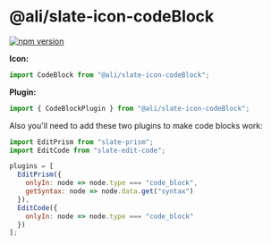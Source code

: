 # @ali/slate-icon-codeBlock

[![npm version](https://badge.fury.io/js/%40canner%2Fslate-icon-codeBlock.svg)](https://badge.fury.io/js/%40canner%2Fslate-icon-codeBlock)

**Icon:**

```js
import CodeBlock from "@ali/slate-icon-codeBlock";
```

**Plugin:**

```js
import { CodeBlockPlugin } from "@ali/slate-icon-codeBlock";
```

Also you'll need to add these two plugins to make code blocks work:

```js
import EditPrism from "slate-prism";
import EditCode from "slate-edit-code";

plugins = [
  EditPrism({
    onlyIn: node => node.type === "code_block",
    getSyntax: node => node.data.get("syntax")
  }),
  EditCode({
    onlyIn: node => node.type === "code_block"
  })
];
```

